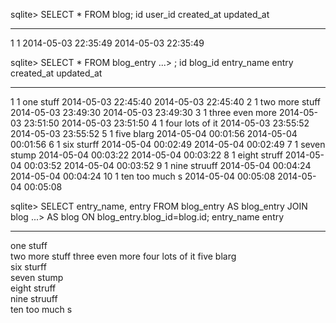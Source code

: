 <!-- ## Show the terminal output here.  -->

sqlite> SELECT * FROM blog;
id          user_id     created_at           updated_at         
----------  ----------  -------------------  -------------------
1           1           2014-05-03 22:35:49  2014-05-03 22:35:49

sqlite> SELECT * FROM blog_entry
   ...> ;
id          blog_id     entry_name  entry       created_at           updated_at         
----------  ----------  ----------  ----------  -------------------  -------------------
1           1           one         stuff       2014-05-03 22:45:40  2014-05-03 22:45:40
2           1           two         more stuff  2014-05-03 23:49:30  2014-05-03 23:49:30
3           1           three       even more   2014-05-03 23:51:50  2014-05-03 23:51:50
4           1           four        lots of it  2014-05-03 23:55:52  2014-05-03 23:55:52
5           1           five        blarg       2014-05-04 00:01:56  2014-05-04 00:01:56
6           1           six         sturff      2014-05-04 00:02:49  2014-05-04 00:02:49
7           1           seven       stump       2014-05-04 00:03:22  2014-05-04 00:03:22
8           1           eight       struff      2014-05-04 00:03:52  2014-05-04 00:03:52
9           1           nine        struuff     2014-05-04 00:04:24  2014-05-04 00:04:24
10          1           ten         too much s  2014-05-04 00:05:08  2014-05-04 00:05:08

sqlite> SELECT entry_name, entry FROM blog_entry AS blog_entry JOIN blog
   ...> AS blog ON blog_entry.blog_id=blog.id;
entry_name  entry     
----------  ----------
one         stuff     
two         more stuff
three       even more 
four        lots of it
five        blarg     
six         sturff    
seven       stump     
eight       struff    
nine        struuff   
ten         too much s